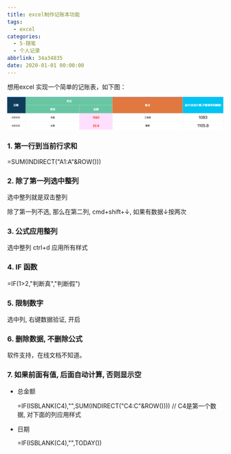 ```yaml
---
title: excel制作记账本功能
tags:
  - excel
categories:
  - 5-随笔
  - 个人记录
abbrlink: 34a34835
date: 2020-01-01 00:00:00
---
```


想用excel 实现一个简单的记账表，如下图：

![1](excel制作记账本功能/1.png)

<!-- more -->




### 1. 第一行到当前行求和

=SUM(INDIRECT("A1:A"&ROW()))

### 2. 除了第一列选中整列

选中整列就是双击整列

除了第一列不选, 那么在第二列, cmd+shift+↓, 如果有数据↓按两次

### 3. 公式应用整列

选中整列 ctrl+d   应用所有样式

### 4. IF 函数

=IF(1>2,"判断真","判断假")

### 5. 限制数字

选中列, 右键数据验证, 开启

### 6. 删除数据, 不删除公式

软件支持，在线文档不知道。

### 7. 如果前面有值, 后面自动计算,  否则显示空

+ 总金额

   =IF(ISBLANK(C4),"",SUM(INDIRECT("C4:C"&ROW())))   // C4是第一个数据, 对下面的列应用样式

+ 日期

  =IF(ISBLANK(C4),"",TODAY())